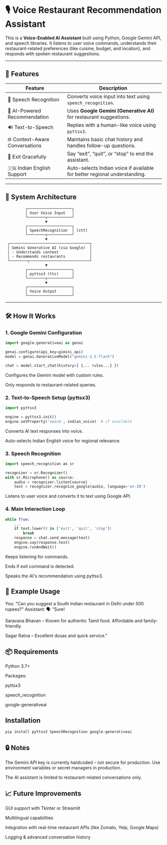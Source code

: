 # 🎙️ Voice Restaurant Recommendation Assistant

This is a **Voice-Enabled AI Assistant** built using Python, Google Gemini API, and speech libraries. It listens to user voice commands, understands their restaurant-related preferences (like cuisine, budget, and location), and responds with spoken restaurant suggestions.

---

## 🚀 Features

| Feature                            | Description                                                                 |
|------------------------------------|-----------------------------------------------------------------------------|
| 🎤 Speech Recognition              | Converts voice input into text using `speech_recognition`.                  |
| 🧠 AI-Powered Recommendation       | Uses **Google Gemini (Generative AI)** for restaurant suggestions.         |
| 🔊 Text-to-Speech                  | Replies with a human-like voice using `pyttsx3`.                            |
| 🌐 Context-Aware Conversations     | Maintains basic chat history and handles follow-up questions.              |
| 🛑 Exit Gracefully                 | Say “exit”, “quit”, or “stop” to end the assistant.                        |
| 🇮🇳 Indian English Support          | Auto-selects Indian voice if available for better regional understanding.  |

---

## 🧱 System Architecture

             ┌────────────────────┐
             │ User Voice Input   │
             └────────┬───────────┘
                      ▼
             ┌────────────────────┐
             │ SpeechRecognition  │ (stt)
             └────────┬───────────┘
                      ▼
     ┌────────────────────────────────────┐
     │ Gemini Generative AI (via Google)  │
     │ - Understands context              │
     │ - Recommends restaurants           │
     └────────┬───────────────────────────┘
                      ▼
             ┌────────────────────┐
             │ pyttsx3 (tts)      │
             └────────┬───────────┘
                      ▼
             ┌────────────────────┐
             │ Voice Output       │
             └────────────────────┘

---

## 🛠️ How It Works

### 1. Google Gemini Configuration

```python
import google.generativeai as genai

genai.configure(api_key=gimini_api)
model = genai.GenerativeModel("gemini-1.5-flash")

chat = model.start_chat(history=[ {... rules...} ])
```
Configures the Gemini model with custom rules.

Only responds to restaurant-related queries.

### 2. Text-to-Speech Setup (pyttsx3)

```python
import pyttsx3

engine = pyttsx3.init()
engine.setProperty('voice', indian_voice)  # if available
```

Converts AI text responses into voice.

Auto-selects Indian English voice for regional relevance.

### 3. Speech Recognition

```python 
import speech_recognition as sr

recognizer = sr.Recognizer()
with sr.Microphone() as source:
    audio = recognizer.listen(source)
    text = recognizer.recognize_google(audio, language='en-IN')
```

Listens to user voice and converts it to text using Google API.

### 4. Main Interaction Loop

```python
while True:
    ...
    if text.lower() in ['exit', 'quit', 'stop']:
        break
    response = chat.send_message(text)
    engine.say(response.text)
    engine.runAndWait()
```

Keeps listening for commands.

Ends if exit command is detected.

Speaks the AI's recommendation using pyttsx3.

## 🧪 Example Usage
You: "Can you suggest a South Indian restaurant in Delhi under 500 rupees?"
Assistant:
🗣️ "Sure!

Saravana Bhavan – Known for authentic Tamil food. Affordable and family-friendly.

Sagar Ratna – Excellent dosas and quick service."

## 📦 Requirements
Python 3.7+

Packages:

pyttsx3

speech_recognition

google-generativeai

## Installation
```bash
pip install pyttsx3 SpeechRecognition google-generativeai
```

## 🔒 Notes
The Gemini API key is currently hardcoded – not secure for production. Use environment variables or secret managers in production.

The AI assistant is limited to restaurant-related conversations only.

## 📈 Future Improvements
GUI support with Tkinter or Streamlit

Multilingual capabilities

Integration with real-time restaurant APIs (like Zomato, Yelp, Google Maps)

Logging & advanced conversation history

